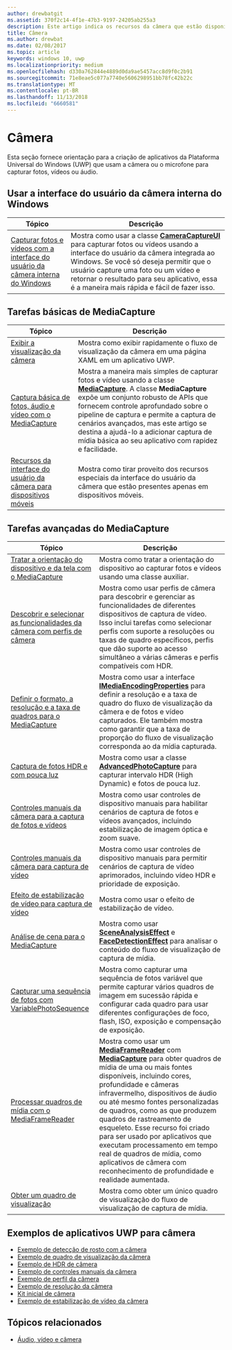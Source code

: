 ```yaml
---
author: drewbatgit
ms.assetid: 370f2c14-4f1e-47b3-9197-24205ab255a3
description: Este artigo indica os recursos da câmera que estão disponíveis para aplicativos UWP e links para os artigos de instruções que mostram como usá-los.
title: Câmera
ms.author: drewbat
ms.date: 02/08/2017
ms.topic: article
keywords: windows 10, uwp
ms.localizationpriority: medium
ms.openlocfilehash: d330a762844e4889d0da9ae5457acc8d9f0c2b91
ms.sourcegitcommit: 71e8eae5c077a7740e5606298951bb78fc42b22c
ms.translationtype: MT
ms.contentlocale: pt-BR
ms.lasthandoff: 11/13/2018
ms.locfileid: "6660581"
---
```

# <a name="camera"></a>Câmera

Esta seção fornece orientação para a criação de aplicativos da Plataforma Universal do Windows (UWP) que usam a câmera ou o microfone para capturar fotos, vídeos ou áudio.

## <a name="use-the-windows-built-in-camera-ui"></a>Usar a interface do usuário da câmera interna do Windows

| Tópico | Descrição |
|---------------------------------------------------------------------------------------------------|------------------------------------------------------------------------------------------------------------------------------------------------------------------------------------------------------------------------------------------------------------------------------------------------|
| [Capturar fotos e vídeos com a interface do usuário da câmera interna do Windows](capture-photos-and-video-with-cameracaptureui.md) | Mostra como usar a classe [**CameraCaptureUI**](https://msdn.microsoft.com/library/windows/apps/Windows.Media.Capture.CameraCaptureUI) para capturar fotos ou vídeos usando a interface do usuário da câmera integrada ao Windows. Se você só deseja permitir que o usuário capture uma foto ou um vídeo e retornar o resultado para seu aplicativo, essa é a maneira mais rápida e fácil de fazer isso.  |

## <a name="basic-mediacapture-tasks"></a>Tarefas básicas de MediaCapture

| Tópico | Descrição |
|---------------------------------------------------------------------------------------------------|------------------------------------------------------------------------------------------------------------------------------------------------------------------------------------------------------------------------------------------------------------------------------------------------|
| [Exibir a visualização da câmera](simple-camera-preview-access.md) | Mostra como exibir rapidamente o fluxo de visualização da câmera em uma página XAML em um aplicativo UWP. |
| [Captura básica de fotos, áudio e vídeo com o MediaCapture](basic-photo-video-and-audio-capture-with-MediaCapture.md) | Mostra a maneira mais simples de capturar fotos e vídeo usando a classe [**MediaCapture**](https://msdn.microsoft.com/library/windows/apps/Windows.Media.Capture.MediaCapture). A classe **MediaCapture** expõe um conjunto robusto de APIs que fornecem controle aprofundado sobre o pipeline de captura e permite a captura de cenários avançados, mas este artigo se destina a ajudá-lo a adicionar captura de mídia básica ao seu aplicativo com rapidez e facilidade. |
| [Recursos da interface do usuário da câmera para dispositivos móveis](camera-ui-features-for-mobile-devices.md) | Mostra como tirar proveito dos recursos especiais da interface do usuário da câmera que estão presentes apenas em dispositivos móveis.  |
                                                                                                               
## <a name="advanced-mediacapture-tasks"></a>Tarefas avançadas do MediaCapture   
                                                                                                               
| Tópico                                                                                             | Descrição                                                                                                                                                                                                                                                                                    |
|---------------------------------------------------------------------------------------------------|------------------------------------------------------------------------------------------------------------------------------------------------------------------------------------------------------------------------------------------------------------------------------------------------|
| [Tratar a orientação do dispositivo e da tela com o MediaCapture](handle-device-orientation-with-mediacapture.md) | Mostra como tratar a orientação do dispositivo ao capturar fotos e vídeos usando uma classe auxiliar. | 
| [Descobrir e selecionar as funcionalidades da câmera com perfis de câmera](camera-profiles.md) | Mostra como usar perfis de câmera para descobrir e gerenciar as funcionalidades de diferentes dispositivos de captura de vídeo. Isso inclui tarefas como selecionar perfis com suporte a resoluções ou taxas de quadro específicos, perfis que dão suporte ao acesso simultâneo a várias câmeras e perfis compatíveis com HDR. |
| [Definir o formato, a resolução e a taxa de quadros para o MediaCapture](set-media-encoding-properties.md) | Mostra como usar a interface [**IMediaEncodingProperties**](https://msdn.microsoft.com/library/windows/apps/hh701011) para definir a resolução e a taxa de quadro do fluxo de visualização da câmera e de fotos e vídeo capturados. Ele também mostra como garantir que a taxa de proporção do fluxo de visualização corresponda ao da mídia capturada. |
| [Captura de fotos HDR e com pouca luz](high-dynamic-range-hdr-photo-capture.md) | Mostra como usar a classe [**AdvancedPhotoCapture**](https://msdn.microsoft.com/library/windows/apps/Windows.Media.Capture.AdvancedPhotoCapture) para capturar intervalo HDR (High Dynamic) e fotos de pouca luz. |
| [Controles manuais da câmera para a captura de fotos e vídeos](capture-device-controls-for-photo-and-video-capture.md) | Mostra como usar controles de dispositivo manuais para habilitar cenários de captura de fotos e vídeos avançados, incluindo estabilização de imagem óptica e zoom suave. |
| [Controles manuais da câmera para captura de vídeo](capture-device-controls-for-video-capture.md) | Mostra como usar controles de dispositivo manuais para permitir cenários de captura de vídeo aprimorados, incluindo vídeo HDR e prioridade de exposição.  |
| [Efeito de estabilização de vídeo para captura de vídeo](effects-for-video-capture.md) | Mostra como usar o efeito de estabilização de vídeo.  |
| [Análise de cena para o MediaCapture](scene-analysis-for-media-capture.md) | Mostra como usar [**SceneAnalysisEffect**](https://msdn.microsoft.com/library/windows/apps/Windows.Media.Core.SceneAnalysisEffect) e [**FaceDetectionEffect**](https://msdn.microsoft.com/library/windows/apps/Windows.Media.Core.FaceDetectionEffect) para analisar o conteúdo do fluxo de visualização de captura de mídia.  |
| [Capturar uma sequência de fotos com VariablePhotoSequence](variable-photo-sequence.md) | Mostra como capturar uma sequência de fotos variável que permite capturar vários quadros de imagem em sucessão rápida e configurar cada quadro para usar diferentes configurações de foco, flash, ISO, exposição e compensação de exposição.  |
| [Processar quadros de mídia com o MediaFrameReader](process-media-frames-with-mediaframereader.md) | Mostra como usar um [**MediaFrameReader**](https://msdn.microsoft.com/library/windows/apps/Windows.Media.Capture.Frames.MediaFrameReader) com [**MediaCapture**](https://msdn.microsoft.com/library/windows/apps/Windows.Media.Capture.MediaCapture) para obter quadros de mídia de uma ou mais fontes disponíveis, incluindo cores, profundidade e câmeras infravermelho, dispositivos de áudio ou até mesmo fontes personalizadas de quadros, como as que produzem quadros de rastreamento de esqueleto. Esse recurso foi criado para ser usado por aplicativos que executam processamento em tempo real de quadros de mídia, como aplicativos de câmera com reconhecimento de profundidade e realidade aumentada.  |
| [Obter um quadro de visualização](get-a-preview-frame.md) | Mostra como obter um único quadro de visualização do fluxo de visualização de captura de mídia.  |                                                                                                   


## <a name="uwp-app-samples-for-camera"></a>Exemplos de aplicativos UWP para câmera

* [Exemplo de detecção de rosto com a câmera](http://go.microsoft.com/fwlink/p/?LinkID=619486&clcid=0x409)
* [Exemplo de quadro de visualização da câmera](http://go.microsoft.com/fwlink/p/?LinkID=620516&clcid=0x409)
* [Exemplo de HDR de câmera](http://go.microsoft.com/fwlink/p/?LinkID=620517&clcid=0x409)
* [Exemplo de controles manuais da câmera](http://go.microsoft.com/fwlink/p/?LinkID=627611&clcid=0x409)
* [Exemplo de perfil da câmera](http://go.microsoft.com/fwlink/p/?LinkID=620518&clcid=0x409)
* [Exemplo de resolução da câmera](http://go.microsoft.com/fwlink/p/?LinkID=624252&clcid=0x409)
* [Kit inicial de câmera](http://go.microsoft.com/fwlink/p/?LinkID=619479&clcid=0x409)
* [Exemplo de estabilização de vídeo da câmera](http://go.microsoft.com/fwlink/p/?LinkID=620519&clcid=0x409)

## <a name="related-topics"></a>Tópicos relacionados

* [Áudio, vídeo e câmera](index.md)
 

 




